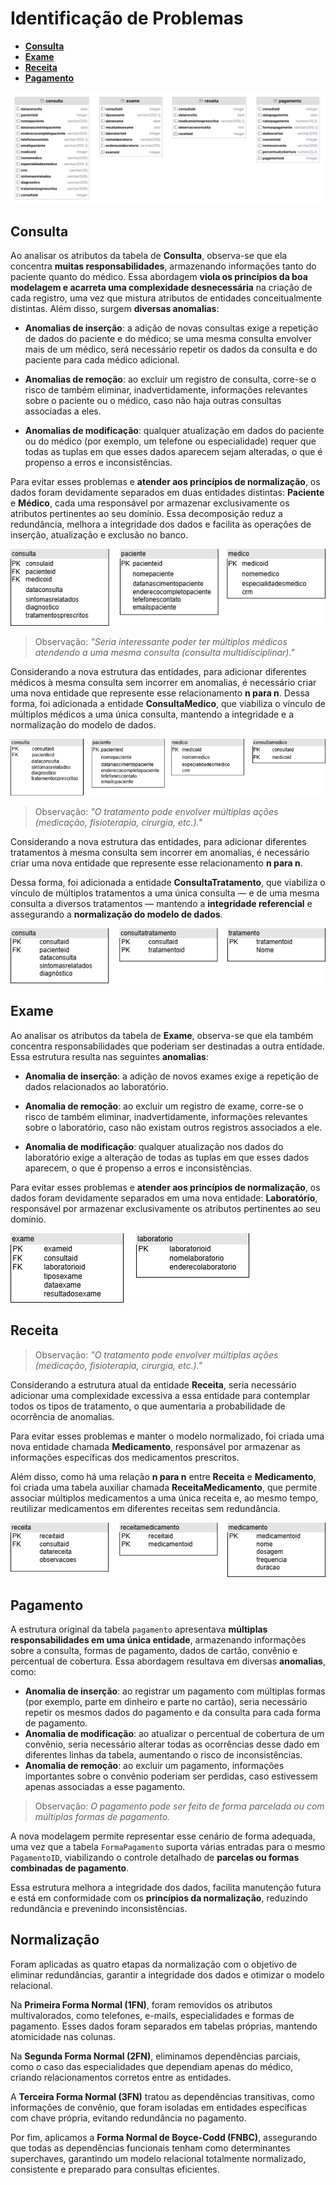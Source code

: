 # Identificação de Problemas

- [**Consulta**](#consulta)
- [**Exame**](#exame)
- [**Receita**](#receita)
- [**Pagamento**](#pagamento)

![Entidades_Trabalho](assets/entidades.png)

## Consulta

Ao analisar os atributos da tabela de **Consulta**, observa-se que ela concentra **muitas responsabilidades**, armazenando informações tanto do paciente quanto do médico. Essa abordagem **viola os princípios da boa modelagem e acarreta uma complexidade desnecessária** na criação de cada registro, uma vez que mistura atributos de entidades conceitualmente distintas. Além disso, surgem **diversas anomalias**:

- **Anomalias de inserção**: a adição de novas consultas exige a repetição de dados do paciente e do médico; se uma mesma consulta envolver mais de um médico, será necessário repetir os dados da consulta e do paciente para cada médico adicional.

- **Anomalias de remoção**: ao excluir um registro de consulta, corre-se o risco de também eliminar, inadvertidamente, informações relevantes sobre o paciente ou o médico, caso não haja outras consultas associadas a eles.

- **Anomalias de modificação**: qualquer atualização em dados do paciente ou do médico (por exemplo, um telefone ou especialidade) requer que todas as tuplas em que esses dados aparecem sejam alteradas, o que é propenso a erros e inconsistências.

Para evitar esses problemas e **atender aos princípios de normalização**, os dados foram devidamente separados em duas entidades distintas: **Paciente** e **Médico**, cada uma responsável por armazenar exclusivamente os atributos pertinentes ao seu domínio. Essa decomposição reduz a redundância, melhora a integridade dos dados e facilita as operações de inserção, atualização e exclusão no banco.

![Entidades_medicoPaciente](assets/medicopaciente.drawio.png)

> Observação: *"Seria interessante poder ter múltiplos médicos atendendo a uma mesma consulta (consulta multidisciplinar)."*

Considerando a nova estrutura das entidades, para adicionar diferentes médicos à mesma consulta sem incorrer em anomalias, é necessário criar uma nova entidade que represente esse relacionamento **n para n**. Dessa forma, foi adicionada a entidade **ConsultaMedico**, que viabiliza o vínculo de múltiplos médicos a uma única consulta, mantendo a integridade e a normalização do modelo de dados.

![Entidades_consultaMedico](assets/consultamedico.drawio.png)

> Observação: *"O tratamento pode envolver múltiplas ações (medicação, fisioterapia, cirurgia, etc.)."*

Considerando a nova estrutura das entidades, para adicionar diferentes tratamentos à mesma consulta sem incorrer em anomalias, é necessário criar uma nova entidade que represente esse relacionamento **n para n**. 

Dessa forma, foi adicionada a entidade **ConsultaTratamento**, que viabiliza o vínculo de múltiplos tratamentos a uma única consulta — e de uma mesma consulta a diversos tratamentos — mantendo a **integridade referencial** e assegurando a **normalização do modelo de dados**.

![Entidades_consultaMedico](assets/consulttatratamento.drawio.png)

## Exame

Ao analisar os atributos da tabela de **Exame**, observa-se que ela também concentra responsabilidades que poderiam ser destinadas a outra entidade. Essa estrutura resulta nas seguintes **anomalias**:

- **Anomalia de inserção**: a adição de novos exames exige a repetição de dados relacionados ao laboratório.

- **Anomalia de remoção**: ao excluir um registro de exame, corre-se o risco de também eliminar, inadvertidamente, informações relevantes sobre o laboratório, caso não existam outros registros associados a ele.

- **Anomalia de modificação**: qualquer atualização nos dados do laboratório exige a alteração de todas as tuplas em que esses dados aparecem, o que é propenso a erros e inconsistências.

Para evitar esses problemas e **atender aos princípios de normalização**, os dados foram devidamente separados em uma nova entidade: **Laboratório**, responsável por armazenar exclusivamente os atributos pertinentes ao seu domínio.

![Entidades_labexame](assets/labexame.drawio.png)

## Receita

> Observação: *"O tratamento pode envolver múltiplas ações (medicação, fisioterapia, cirurgia, etc.)."*

Considerando a estrutura atual da entidade **Receita**, seria necessário adicionar uma complexidade excessiva a essa entidade para contemplar todos os tipos de tratamento, o que aumentaria a probabilidade de ocorrência de anomalias. 

Para evitar esses problemas e manter o modelo normalizado, foi criada uma nova entidade chamada **Medicamento**, responsável por armazenar as informações específicas dos medicamentos prescritos. 

Além disso, como há uma relação **n para n** entre **Receita** e **Medicamento**, foi criada uma tabela auxiliar chamada **ReceitaMedicamento**, que permite associar múltiplos medicamentos a uma única receita e, ao mesmo tempo, reutilizar medicamentos em diferentes receitas sem redundância.

![Entidade_receita](assets/receitamedicamento.drawio.png)

## Pagamento

A estrutura original da tabela `pagamento` apresentava **múltiplas responsabilidades em uma única entidade**, armazenando informações sobre a consulta, formas de pagamento, dados de cartão, convênio e percentual de cobertura. Essa abordagem resultava em diversas **anomalias**, como:

- **Anomalia de inserção**: ao registrar um pagamento com múltiplas formas (por exemplo, parte em dinheiro e parte no cartão), seria necessário repetir os mesmos dados do pagamento e da consulta para cada forma de pagamento.
- **Anomalia de modificação**: ao atualizar o percentual de cobertura de um convênio, seria necessário alterar todas as ocorrências desse dado em diferentes linhas da tabela, aumentando o risco de inconsistências.
- **Anomalia de remoção**: ao excluir um pagamento, informações importantes sobre o convênio poderiam ser perdidas, caso estivessem apenas associadas a esse pagamento.


> Observação: *O pagamento pode ser feito de forma parcelada ou com múltiplas formas de pagamento.*

A nova modelagem permite representar esse cenário de forma adequada, uma vez que a tabela `FormaPagamento` suporta várias entradas para o mesmo `PagamentoID`, viabilizando o controle detalhado de **parcelas ou formas combinadas de pagamento**.

Essa estrutura melhora a integridade dos dados, facilita manutenção futura e está em conformidade com os **princípios da normalização**, reduzindo redundância e prevenindo inconsistências.


## Normalização

Foram aplicadas as quatro etapas da normalização com o objetivo de eliminar redundâncias, garantir a integridade dos dados e otimizar o modelo relacional.

Na **Primeira Forma Normal (1FN)**, foram removidos os atributos multivalorados, como telefones, e-mails, especialidades e formas de pagamento. Esses dados foram separados em tabelas próprias, mantendo atomicidade nas colunas.

Na **Segunda Forma Normal (2FN)**, eliminamos dependências parciais, como o caso das especialidades que dependiam apenas do médico, criando relacionamentos corretos entre as entidades.

A **Terceira Forma Normal (3FN)** tratou as dependências transitivas, como informações de convênio, que foram isoladas em entidades específicas com chave própria, evitando redundância no pagamento.

Por fim, aplicamos a **Forma Normal de Boyce-Codd (FNBC)**, assegurando que todas as dependências funcionais tenham como determinantes superchaves, garantindo um modelo relacional totalmente normalizado, consistente e preparado para consultas eficientes.

